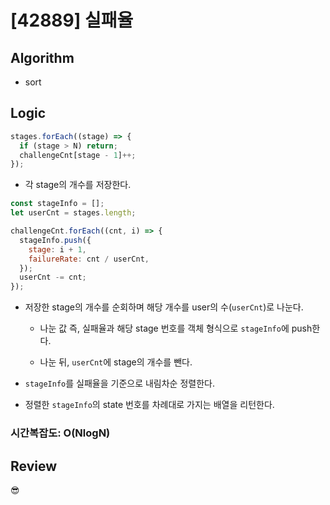 # [42889] 실패율

## Algorithm

- sort

## Logic

```js
stages.forEach((stage) => {
  if (stage > N) return;
  challengeCnt[stage - 1]++;
});
```

- 각 stage의 개수를 저장한다.

```js
const stageInfo = [];
let userCnt = stages.length;

challengeCnt.forEach((cnt, i) => {
  stageInfo.push({
    stage: i + 1,
    failureRate: cnt / userCnt,
  });
  userCnt -= cnt;
});
```

- 저장한 stage의 개수를 순회하며 해당 개수를 user의 수(`userCnt`)로 나눈다.

  - 나눈 값 즉, 실패율과 해당 stage 번호를 객체 형식으로 `stageInfo`에 push한다.

  - 나눈 뒤, `userCnt`에 stage의 개수를 뺀다.

- `stageInfo`를 실패율을 기준으로 내림차순 정렬한다.

- 정렬한 `stageInfo`의 state 번호를 차례대로 가지는 배열을 리턴한다.

### 시간복잡도: O(NlogN)

## Review

😎
